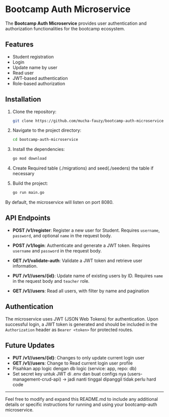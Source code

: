 # Bootcamp Auth Microservice

The **Bootcamp Auth Microservice** provides user authentication and authorization functionalities for the bootcamp ecosystem.

## Features

- Student registration
- Login
- Update name by user
- Read user
- JWT-based authentication
- Role-based authorization

## Installation

1. Clone the repository:

   ```bash
   git clone https://github.com/mucha-fauzy/bootcamp-auth-microservice.git
   ```

2. Navigate to the project directory:

   ```bash
   cd bootcamp-auth-microservice
   ```

3. Install the dependencies:

   ```bash
   go mod download
   ```
4. Create Required table (./migrations) and seed(./seeders) the table if necessary

5. Build the project:

   ```bash
   go run main.go
   ```


By default, the microservice will listen on port 8080.

## API Endpoints

- **POST /v1/register**: Register a new user for Student. Requires `username`, `password`, and optional `name` in the request body.

- **POST /v1/login**: Authenticate and generate a JWT token. Requires `username` and `password` in the request body.

- **GET /v1/validate-auth**: Validate a JWT token and retrieve user information.

- **PUT /v1//users/{id}**: Update name of existing users by ID. Requires `name` in the request body and `teacher` role.

- **GET /v1//users**: Read all users, with filter by name and pagination


## Authentication

The microservice uses JWT (JSON Web Tokens) for authentication. Upon successful login, a JWT token is generated and should be included in the `Authorization` header as `Bearer <token>` for protected routes.

## Future Updates
- **PUT /v1//users/{id}**: Changes to only update current login user
- **GET /v1//users**:  Change to Read current login user profile
- Pisahkan app logic dengan db logic (service: app, repo: db)
- Set secret key untuk JWT di .env dan buat configs nya (users-management-crud-api) -> jadi nanti tinggal dipanggil tidak perlu hard code 

---
Feel free to modify and expand this README.md to include any additional details or specific instructions for running and using your bootcamp-auth microservice.